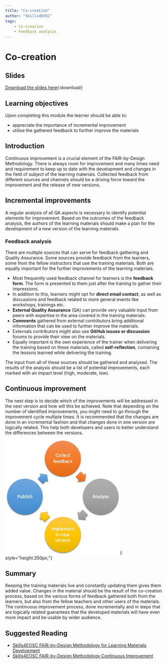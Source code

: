 ```yaml
---
title: "Co-creation"
author: "Skills4EOSC"
tags: 
    - Co-creation
    - Feedback analysis
---
```


# Co-creation

## Slides

[Download the slides here](https://github.com/FAIR-by-Design-Methodology/CLARIN-Training/raw/main/resources/2nd%20Session/05%20Co-creation/Co-creation.pptx){:download}

## Learning objectives

Upon completing this module the learner should be able to:

- appreciate the importance of incremental improvement
- utilise the gathered feedback to further improve the materials 

## Introduction

Continuous improvement is a crucial element of the FAIR-by-Design Methodology. There is always room for improvement and many times need and requirement to keep up to date with the development and changes in the field of subject of the learning materials. Collected feedback from different sources and channels should be a driving force toward the improvement and the release of new versions. 

## Incremental improvements 

A regular analysis of all QA aspects is necessary to identify potential elements for improvement. Based on the outcomes of the feedback analysis, the authors of the learning materials should make a plan for the development of a new version of the learning materials. 
 
### Feedback analysis 

There are multiple sources that can serve for feedback gathering and Quality Assurance. Some sources provide feedback from the learners, some from the fellow instructors that use the training materials. Both are equally important for the further improvements of the learning materials. 

- Most frequently used feedback channel for learners is the **feedback form**. The form is presented to them just after the training to gather their impressions. 
- In addition to this, learners might opt for **direct email contact**, as well as discussions and feedback related to more general events like workshops, trainings etc. 
- **External Quality Assurance** (QA) can provide very valuable input from peers with expertise in the area covered in the training materials. 
- **Comments** gathered from external contributors bring additional information that can be used to further improve the materials. 
- Externals contributors might also use **GitHub issues or discussion** forums to provide their view on the materials. 
- Equally important is the own experience of the trainer when delivering the training based on these materials, called **self-reflection**, containing the lessons learned while delivering the training. 


The input from all of these sources should be gathered and analysed. The results of the analysis should be a list of potential improvements, each marked with an impact level (high, moderate, low). 

## Continuous improvement 

The next step is to decide which of the improvements will be addressed in the next version and how will this be achieved. Note that depending on the number of identified improvements, you might need to go through the improvement cycle multiple times. It is recommended that the changes are done in an incremental fashion and that changes done in one version are logically related. This help both developers and users to better understand the differences between the versions.

![continuous improvement cycle](./attachments/improvement.png){: style="height:350px;"}


## Summary 

Keeping the training materials live and constantly updating them gives them added value. Changes in the material should be the result of the co-creation process, based on the various forms of feedback gathered both from the learners, but also from the fellow teachers and other users of the materials. The continuous improvement process, done incrementally and in steps that are logically related guarantees that the developed materials will have even more impact and be usable by wider audience. 

## Suggested Reading

- [Skills4EOSC FAIR-by-Design Methodology for Learning Materials Development](https://zenodo.org/records/8419242)
- [Skills4EOSC FAIR-by-Design Methodology Continuous Improvement](https://fair-by-design-methodology.github.io/FAIR-by-Design_ToT/latest/Stage%206%20–%20Verify/20-Continuous%20Improvement/20-CI/)



